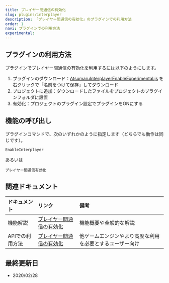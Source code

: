 ```yaml
---
title: プレイヤー間通信の有効化
slug: plugins/interplayer
description: 「プレイヤー間通信の有効化」のプラグインでの利用方法
order: 1
navi: プラグインでの利用方法
experimental: 
---
```

  
## プラグインの利用方法
プラグインでプレイヤー間通信の有効化を利用するには以下のようにします。
1. プラグインのダウンロード：[AtsumaruInterplayerEnableExperimental.js](https://raw.githubusercontent.com/atsumaru/mv-plugins/master/plugins/AtsumaruInterplayerEnableExperimental.js) を右クリックで「名前をつけて保存」してダウンロード
1. プロジェクトに追加：ダウンロードしたファイルをプロジェクトのプラグインフォルダに設置
1. 有効化：プロジェクトのプラグイン設定でプラグインをONにする
  
## 機能の呼び出し
プラグインコマンドで、次のいずれかのように指定します（どちらでも動作は同じです）。
```
EnableInterplayer
```
あるいは  
```
プレイヤー間通信有効化
```
  
## 関連ドキュメント
  
ドキュメント|リンク|備考
:---|:---|:---
機能解説|[プレイヤー間通信の有効化](/interplayer)|機能概要や全般的な解説
APIでの利用方法|[プレイヤー間通信の有効化](/apis/interplayer)|他ゲームエンジンやより高度な利用を必要とするユーザー向け
  
## 最終更新日
 - 2020/02/28
